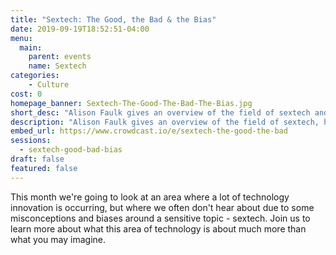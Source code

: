 ```yaml
---
title: "Sextech: The Good, the Bad & the Bias"
date: 2019-09-19T18:52:51-04:00
menu:
  main:
    parent: events
    name: Sextech
categories:
    - Culture
cost: 0
homepage_banner: Sextech-The-Good-The-Bad-The-Bias.jpg
short_desc: "Alison Faulk gives an overview of the field of sextech and why it isn't what you may imagine."
description: "Alison Faulk gives an overview of the field of sextech, how it spans an array of technologies and the current biases sextech faces."
embed_url: https://www.crowdcast.io/e/sextech-the-good-the-bad
sessions:
  - sextech-good-bad-bias
draft: false
featured: false
---
```


This month we're going to look at an area where a lot of technology innovation is occurring, but where we often don't hear about due to some misconceptions and biases around a sensitive topic - sextech. Join us to learn more about what this area of technology is about much more than what you may imagine.